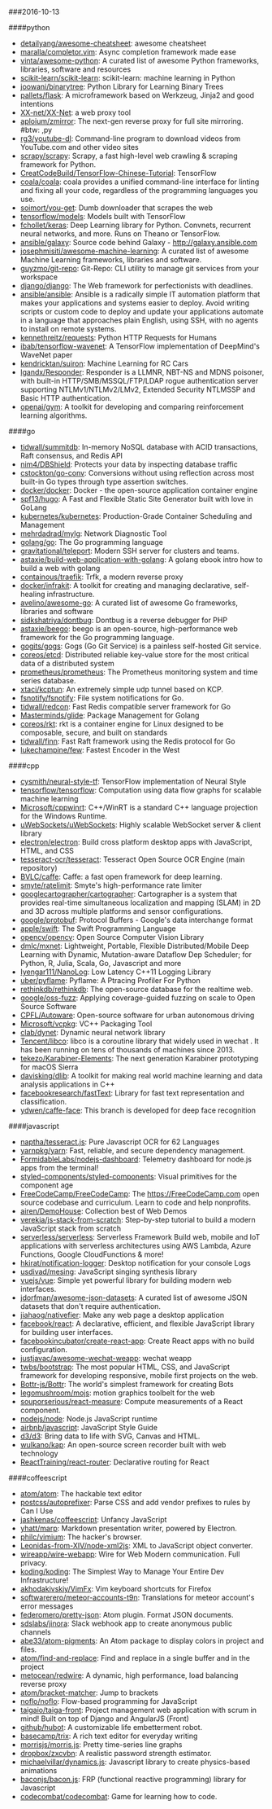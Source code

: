###2016-10-13

####python
* [detailyang/awesome-cheatsheet](https://github.com/detailyang/awesome-cheatsheet):  awesome cheatsheet
* [maralla/completor.vim](https://github.com/maralla/completor.vim): Async completion framework made ease
* [vinta/awesome-python](https://github.com/vinta/awesome-python): A curated list of awesome Python frameworks, libraries, software and resources
* [scikit-learn/scikit-learn](https://github.com/scikit-learn/scikit-learn): scikit-learn: machine learning in Python
* [joowani/binarytree](https://github.com/joowani/binarytree): Python Library for Learning Binary Trees
* [pallets/flask](https://github.com/pallets/flask): A microframework based on Werkzeug, Jinja2 and good intentions
* [XX-net/XX-Net](https://github.com/XX-net/XX-Net): a web proxy tool
* [aploium/zmirror](https://github.com/aploium/zmirror): The next-gen reverse proxy for full site mirroring. #btw: ,py
* [rg3/youtube-dl](https://github.com/rg3/youtube-dl): Command-line program to download videos from YouTube.com and other video sites
* [scrapy/scrapy](https://github.com/scrapy/scrapy): Scrapy, a fast high-level web crawling & scraping framework for Python.
* [CreatCodeBuild/TensorFlow-Chinese-Tutorial](https://github.com/CreatCodeBuild/TensorFlow-Chinese-Tutorial): TensorFlow
* [coala/coala](https://github.com/coala/coala): coala provides a unified command-line interface for linting and fixing all your code, regardless of the programming languages you use.
* [soimort/you-get](https://github.com/soimort/you-get):  Dumb downloader that scrapes the web
* [tensorflow/models](https://github.com/tensorflow/models): Models built with TensorFlow
* [fchollet/keras](https://github.com/fchollet/keras): Deep Learning library for Python. Convnets, recurrent neural networks, and more. Runs on Theano or TensorFlow.
* [ansible/galaxy](https://github.com/ansible/galaxy): Source code behind Galaxy - http://galaxy.ansible.com
* [josephmisiti/awesome-machine-learning](https://github.com/josephmisiti/awesome-machine-learning): A curated list of awesome Machine Learning frameworks, libraries and software.
* [guyzmo/git-repo](https://github.com/guyzmo/git-repo): Git-Repo: CLI utility to manage git services from your workspace
* [django/django](https://github.com/django/django): The Web framework for perfectionists with deadlines.
* [ansible/ansible](https://github.com/ansible/ansible): Ansible is a radically simple IT automation platform that makes your applications and systems easier to deploy. Avoid writing scripts or custom code to deploy and update your applications automate in a language that approaches plain English, using SSH, with no agents to install on remote systems.
* [kennethreitz/requests](https://github.com/kennethreitz/requests): Python HTTP Requests for Humans
* [ibab/tensorflow-wavenet](https://github.com/ibab/tensorflow-wavenet): A TensorFlow implementation of DeepMind's WaveNet paper
* [kendricktan/suiron](https://github.com/kendricktan/suiron): Machine Learning for RC Cars
* [lgandx/Responder](https://github.com/lgandx/Responder): Responder is a LLMNR, NBT-NS and MDNS poisoner, with built-in HTTP/SMB/MSSQL/FTP/LDAP rogue authentication server supporting NTLMv1/NTLMv2/LMv2, Extended Security NTLMSSP and Basic HTTP authentication.
* [openai/gym](https://github.com/openai/gym): A toolkit for developing and comparing reinforcement learning algorithms.

####go
* [tidwall/summitdb](https://github.com/tidwall/summitdb): In-memory NoSQL database with ACID transactions, Raft consensus, and Redis API
* [nim4/DBShield](https://github.com/nim4/DBShield): Protects your data by inspecting database traffic
* [cstockton/go-conv](https://github.com/cstockton/go-conv): Conversions without using reflection across most built-in Go types through type assertion switches.
* [docker/docker](https://github.com/docker/docker): Docker - the open-source application container engine
* [spf13/hugo](https://github.com/spf13/hugo): A Fast and Flexible Static Site Generator built with love in GoLang
* [kubernetes/kubernetes](https://github.com/kubernetes/kubernetes): Production-Grade Container Scheduling and Management
* [mehrdadrad/mylg](https://github.com/mehrdadrad/mylg): Network Diagnostic Tool
* [golang/go](https://github.com/golang/go): The Go programming language
* [gravitational/teleport](https://github.com/gravitational/teleport): Modern SSH server for clusters and teams.
* [astaxie/build-web-application-with-golang](https://github.com/astaxie/build-web-application-with-golang): A golang ebook intro how to build a web with golang
* [containous/traefik](https://github.com/containous/traefik): Trfk, a modern reverse proxy
* [docker/infrakit](https://github.com/docker/infrakit): A toolkit for creating and managing declarative, self-healing infrastructure.
* [avelino/awesome-go](https://github.com/avelino/awesome-go): A curated list of awesome Go frameworks, libraries and software
* [sidkshatriya/dontbug](https://github.com/sidkshatriya/dontbug): Dontbug is a reverse debugger for PHP
* [astaxie/beego](https://github.com/astaxie/beego): beego is an open-source, high-performance web framework for the Go programming language.
* [gogits/gogs](https://github.com/gogits/gogs): Gogs (Go Git Service) is a painless self-hosted Git service.
* [coreos/etcd](https://github.com/coreos/etcd): Distributed reliable key-value store for the most critical data of a distributed system
* [prometheus/prometheus](https://github.com/prometheus/prometheus): The Prometheus monitoring system and time series database.
* [xtaci/kcptun](https://github.com/xtaci/kcptun): An extremely simple udp tunnel based on KCP.
* [fsnotify/fsnotify](https://github.com/fsnotify/fsnotify): File system notifications for Go.
* [tidwall/redcon](https://github.com/tidwall/redcon): Fast Redis compatible server framework for Go
* [Masterminds/glide](https://github.com/Masterminds/glide): Package Management for Golang
* [coreos/rkt](https://github.com/coreos/rkt): rkt is a container engine for Linux designed to be composable, secure, and built on standards
* [tidwall/finn](https://github.com/tidwall/finn): Fast Raft framework using the Redis protocol for Go
* [lukechampine/few](https://github.com/lukechampine/few): Fastest Encoder in the West

####cpp
* [cysmith/neural-style-tf](https://github.com/cysmith/neural-style-tf): TensorFlow implementation of Neural Style
* [tensorflow/tensorflow](https://github.com/tensorflow/tensorflow): Computation using data flow graphs for scalable machine learning
* [Microsoft/cppwinrt](https://github.com/Microsoft/cppwinrt): C++/WinRT is a standard C++ language projection for the Windows Runtime.
* [uWebSockets/uWebSockets](https://github.com/uWebSockets/uWebSockets): Highly scalable WebSocket server & client library
* [electron/electron](https://github.com/electron/electron): Build cross platform desktop apps with JavaScript, HTML, and CSS
* [tesseract-ocr/tesseract](https://github.com/tesseract-ocr/tesseract): Tesseract Open Source OCR Engine (main repository)
* [BVLC/caffe](https://github.com/BVLC/caffe): Caffe: a fast open framework for deep learning.
* [smyte/ratelimit](https://github.com/smyte/ratelimit): Smyte's high-performance rate limiter
* [googlecartographer/cartographer](https://github.com/googlecartographer/cartographer): Cartographer is a system that provides real-time simultaneous localization and mapping (SLAM) in 2D and 3D across multiple platforms and sensor configurations.
* [google/protobuf](https://github.com/google/protobuf): Protocol Buffers - Google's data interchange format
* [apple/swift](https://github.com/apple/swift): The Swift Programming Language
* [opencv/opencv](https://github.com/opencv/opencv): Open Source Computer Vision Library
* [dmlc/mxnet](https://github.com/dmlc/mxnet): Lightweight, Portable, Flexible Distributed/Mobile Deep Learning with Dynamic, Mutation-aware Dataflow Dep Scheduler; for Python, R, Julia, Scala, Go, Javascript and more
* [Iyengar111/NanoLog](https://github.com/Iyengar111/NanoLog): Low Latency C++11 Logging Library
* [uber/pyflame](https://github.com/uber/pyflame): Pyflame: A Ptracing Profiler For Python
* [rethinkdb/rethinkdb](https://github.com/rethinkdb/rethinkdb): The open-source database for the realtime web.
* [google/oss-fuzz](https://github.com/google/oss-fuzz): Applying coverage-guided fuzzing on scale to Open Source Software
* [CPFL/Autoware](https://github.com/CPFL/Autoware): Open-source software for urban autonomous driving
* [Microsoft/vcpkg](https://github.com/Microsoft/vcpkg): VC++ Packaging Tool
* [clab/dynet](https://github.com/clab/dynet): Dynamic neural network library
* [Tencent/libco](https://github.com/Tencent/libco): libco is a coroutine library that widely used in wechat . It has been running on tens of thousands of machines since 2013.
* [tekezo/Karabiner-Elements](https://github.com/tekezo/Karabiner-Elements): The next generation Karabiner prototyping for macOS Sierra
* [davisking/dlib](https://github.com/davisking/dlib): A toolkit for making real world machine learning and data analysis applications in C++
* [facebookresearch/fastText](https://github.com/facebookresearch/fastText): Library for fast text representation and classification.
* [ydwen/caffe-face](https://github.com/ydwen/caffe-face): This branch is developed for deep face recognition

####javascript
* [naptha/tesseract.js](https://github.com/naptha/tesseract.js): Pure Javascript OCR for 62 Languages 
* [yarnpkg/yarn](https://github.com/yarnpkg/yarn):  Fast, reliable, and secure dependency management.
* [FormidableLabs/nodejs-dashboard](https://github.com/FormidableLabs/nodejs-dashboard): Telemetry dashboard for node.js apps from the terminal!
* [styled-components/styled-components](https://github.com/styled-components/styled-components): Visual primitives for the component age 
* [FreeCodeCamp/FreeCodeCamp](https://github.com/FreeCodeCamp/FreeCodeCamp): The https://FreeCodeCamp.com open source codebase and curriculum. Learn to code and help nonprofits.
* [airen/DemoHouse](https://github.com/airen/DemoHouse): Collection best of Web Demos
* [verekia/js-stack-from-scratch](https://github.com/verekia/js-stack-from-scratch): Step-by-step tutorial to build a modern JavaScript stack from scratch
* [serverless/serverless](https://github.com/serverless/serverless): Serverless Framework  Build web, mobile and IoT applications with serverless architectures using AWS Lambda, Azure Functions, Google CloudFunctions & more! 
* [hkirat/notification-logger](https://github.com/hkirat/notification-logger): Desktop notification for your console Logs
* [usdivad/mesing](https://github.com/usdivad/mesing): JavaScript singing synthesis library
* [vuejs/vue](https://github.com/vuejs/vue): Simple yet powerful library for building modern web interfaces.
* [jdorfman/awesome-json-datasets](https://github.com/jdorfman/awesome-json-datasets): A curated list of awesome JSON datasets that don't require authentication.
* [jiahaog/nativefier](https://github.com/jiahaog/nativefier): Make any web page a desktop application
* [facebook/react](https://github.com/facebook/react): A declarative, efficient, and flexible JavaScript library for building user interfaces.
* [facebookincubator/create-react-app](https://github.com/facebookincubator/create-react-app): Create React apps with no build configuration.
* [justjavac/awesome-wechat-weapp](https://github.com/justjavac/awesome-wechat-weapp):  wechat weapp
* [twbs/bootstrap](https://github.com/twbs/bootstrap): The most popular HTML, CSS, and JavaScript framework for developing responsive, mobile first projects on the web.
* [Bottr-js/Bottr](https://github.com/Bottr-js/Bottr): The world's simplest framework for creating Bots
* [legomushroom/mojs](https://github.com/legomushroom/mojs): motion graphics toolbelt for the web
* [souporserious/react-measure](https://github.com/souporserious/react-measure): Compute measurements of a React component.
* [nodejs/node](https://github.com/nodejs/node): Node.js JavaScript runtime 
* [airbnb/javascript](https://github.com/airbnb/javascript): JavaScript Style Guide
* [d3/d3](https://github.com/d3/d3): Bring data to life with SVG, Canvas and HTML. 
* [wulkano/kap](https://github.com/wulkano/kap): An open-source screen recorder built with web technology
* [ReactTraining/react-router](https://github.com/ReactTraining/react-router): Declarative routing for React

####coffeescript
* [atom/atom](https://github.com/atom/atom): The hackable text editor
* [postcss/autoprefixer](https://github.com/postcss/autoprefixer): Parse CSS and add vendor prefixes to rules by Can I Use
* [jashkenas/coffeescript](https://github.com/jashkenas/coffeescript): Unfancy JavaScript
* [yhatt/marp](https://github.com/yhatt/marp): Markdown presentation writer, powered by Electron.
* [philc/vimium](https://github.com/philc/vimium): The hacker's browser.
* [Leonidas-from-XIV/node-xml2js](https://github.com/Leonidas-from-XIV/node-xml2js): XML to JavaScript object converter.
* [wireapp/wire-webapp](https://github.com/wireapp/wire-webapp):  Wire for Web  Modern communication. Full privacy.
* [koding/koding](https://github.com/koding/koding): The Simplest Way to Manage Your Entire Dev Infrastructure!
* [akhodakivskiy/VimFx](https://github.com/akhodakivskiy/VimFx): Vim keyboard shortcuts for Firefox
* [softwarerero/meteor-accounts-t9n](https://github.com/softwarerero/meteor-accounts-t9n): Translations for meteor account's error messages
* [federomero/pretty-json](https://github.com/federomero/pretty-json): Atom plugin. Format JSON documents.
* [sdslabs/jinora](https://github.com/sdslabs/jinora): Slack webhook app to create anonymous public channels
* [abe33/atom-pigments](https://github.com/abe33/atom-pigments): An Atom package to display colors in project and files.
* [atom/find-and-replace](https://github.com/atom/find-and-replace): Find and replace in a single buffer and in the project
* [metocean/redwire](https://github.com/metocean/redwire): A dynamic, high performance, load balancing reverse proxy
* [atom/bracket-matcher](https://github.com/atom/bracket-matcher): Jump to brackets
* [noflo/noflo](https://github.com/noflo/noflo): Flow-based programming for JavaScript
* [taigaio/taiga-front](https://github.com/taigaio/taiga-front): Project management web application with scrum in mind! Built on top of Django and AngularJS (Front)
* [github/hubot](https://github.com/github/hubot): A customizable life embetterment robot.
* [basecamp/trix](https://github.com/basecamp/trix): A rich text editor for everyday writing
* [morrisjs/morris.js](https://github.com/morrisjs/morris.js): Pretty time-series line graphs
* [dropbox/zxcvbn](https://github.com/dropbox/zxcvbn): A realistic password strength estimator.
* [michaelvillar/dynamics.js](https://github.com/michaelvillar/dynamics.js): Javascript library to create physics-based animations
* [baconjs/bacon.js](https://github.com/baconjs/bacon.js): FRP (functional reactive programming) library for Javascript
* [codecombat/codecombat](https://github.com/codecombat/codecombat): Game for learning how to code.
